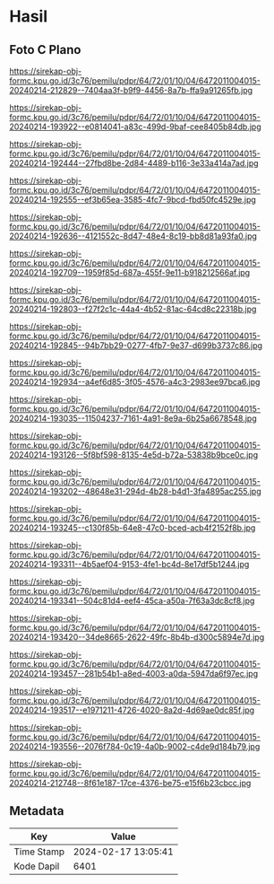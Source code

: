 # Hasil

## Foto C Plano

https://sirekap-obj-formc.kpu.go.id/3c76/pemilu/pdpr/64/72/01/10/04/6472011004015-20240214-212829--7404aa3f-b9f9-4456-8a7b-ffa9a91265fb.jpg

https://sirekap-obj-formc.kpu.go.id/3c76/pemilu/pdpr/64/72/01/10/04/6472011004015-20240214-193922--e0814041-a83c-499d-9baf-cee8405b84db.jpg

https://sirekap-obj-formc.kpu.go.id/3c76/pemilu/pdpr/64/72/01/10/04/6472011004015-20240214-192444--27fbd8be-2d84-4489-b116-3e33a414a7ad.jpg

https://sirekap-obj-formc.kpu.go.id/3c76/pemilu/pdpr/64/72/01/10/04/6472011004015-20240214-192555--ef3b65ea-3585-4fc7-9bcd-fbd50fc4529e.jpg

https://sirekap-obj-formc.kpu.go.id/3c76/pemilu/pdpr/64/72/01/10/04/6472011004015-20240214-192636--4121552c-8d47-48e4-8c19-bb8d81a93fa0.jpg

https://sirekap-obj-formc.kpu.go.id/3c76/pemilu/pdpr/64/72/01/10/04/6472011004015-20240214-192709--1959f85d-687a-455f-9e11-b918212566af.jpg

https://sirekap-obj-formc.kpu.go.id/3c76/pemilu/pdpr/64/72/01/10/04/6472011004015-20240214-192803--f27f2c1c-44a4-4b52-81ac-64cd8c22318b.jpg

https://sirekap-obj-formc.kpu.go.id/3c76/pemilu/pdpr/64/72/01/10/04/6472011004015-20240214-192845--94b7bb29-0277-4fb7-9e37-d699b3737c86.jpg

https://sirekap-obj-formc.kpu.go.id/3c76/pemilu/pdpr/64/72/01/10/04/6472011004015-20240214-192934--a4ef6d85-3f05-4576-a4c3-2983ee97bca6.jpg

https://sirekap-obj-formc.kpu.go.id/3c76/pemilu/pdpr/64/72/01/10/04/6472011004015-20240214-193035--11504237-7161-4a91-8e9a-6b25a6678548.jpg

https://sirekap-obj-formc.kpu.go.id/3c76/pemilu/pdpr/64/72/01/10/04/6472011004015-20240214-193126--5f8bf598-8135-4e5d-b72a-53838b9bce0c.jpg

https://sirekap-obj-formc.kpu.go.id/3c76/pemilu/pdpr/64/72/01/10/04/6472011004015-20240214-193202--48648e31-294d-4b28-b4d1-3fa4895ac255.jpg

https://sirekap-obj-formc.kpu.go.id/3c76/pemilu/pdpr/64/72/01/10/04/6472011004015-20240214-193245--c130f85b-64e8-47c0-bced-acb4f2152f8b.jpg

https://sirekap-obj-formc.kpu.go.id/3c76/pemilu/pdpr/64/72/01/10/04/6472011004015-20240214-193311--4b5aef04-9153-4fe1-bc4d-8e17df5b1244.jpg

https://sirekap-obj-formc.kpu.go.id/3c76/pemilu/pdpr/64/72/01/10/04/6472011004015-20240214-193341--504c81d4-eef4-45ca-a50a-7f63a3dc8cf8.jpg

https://sirekap-obj-formc.kpu.go.id/3c76/pemilu/pdpr/64/72/01/10/04/6472011004015-20240214-193420--34de8665-2622-49fc-8b4b-d300c5894e7d.jpg

https://sirekap-obj-formc.kpu.go.id/3c76/pemilu/pdpr/64/72/01/10/04/6472011004015-20240214-193457--281b54b1-a8ed-4003-a0da-5947da6f97ec.jpg

https://sirekap-obj-formc.kpu.go.id/3c76/pemilu/pdpr/64/72/01/10/04/6472011004015-20240214-193517--e1971211-4726-4020-8a2d-4d69ae0dc85f.jpg

https://sirekap-obj-formc.kpu.go.id/3c76/pemilu/pdpr/64/72/01/10/04/6472011004015-20240214-193556--2076f784-0c19-4a0b-9002-c4de9d184b79.jpg

https://sirekap-obj-formc.kpu.go.id/3c76/pemilu/pdpr/64/72/01/10/04/6472011004015-20240214-212748--8f61e187-17ce-4376-be75-e15f6b23cbcc.jpg


## Metadata

| Key        | Value               |
| ---------- | ------------------- |
| Time Stamp | 2024-02-17 13:05:41 |
| Kode Dapil | 6401                |



